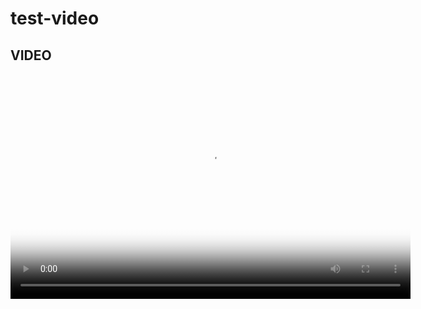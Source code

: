 # test-video

## VIDEO

<video controls="controls" poster="img/demo.jpg" width="640" height="360">
    <!-- .mp4 file for native playback in IE9+, Firefox, Chrome, Safari and most mobile browsers -->
    <source src="./shopping-list.mp4" type="video/mp4" />
    <!-- flash fallback for IE6, IE7, IE8 and Opera -->
    </object>
</video>
